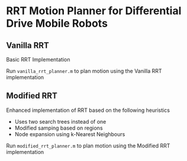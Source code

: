 # RRT Motion Planner for Differential Drive Mobile Robots

## Vanilla RRT

Basic RRT Implementation

Run `vanilla_rrt_planner.m` to plan motion using the Vanilla RRT implementation

## Modified RRT

Enhanced implementation of RRT based on the following heuristics
- Uses two search trees instead of one
- Modified samping based on regions
- Node expansion using k-Nearest Neighbours

Run `modified_rrt_planner.m` to plan motion using the Modified RRT implementation
